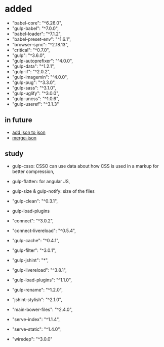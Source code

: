 # added
- "babel-core": "^6.26.0",
- "gulp-babel": "^7.0.0",
- "babel-loader": "^7.1.2",
- "babel-preset-env": "^1.6.1",
- "browser-sync": "^2.18.13",
- "critical": "^0.7.0",
- "gulp": "^3.6.0",
- "gulp-autoprefixer": "^4.0.0",
- "gulp-data": "^1.2.1",
- "gulp-if": "^2.0.2",
- "gulp-imagemin": "^4.0.0",
- "gulp-pug": "^3.3.0",
- "gulp-sass": "^3.1.0",
- "gulp-uglify": "^3.0.0",
- "gulp-uncss": "^1.0.6",
- "gulp-useref": "^3.1.3"

## in future
- [add json to json](https://github.com/colynb/gulp-data/issues/23)
- [merge-json](https://www.npmjs.com/package/merge-json)

## study

- gulp-csso: CSSO can use data about how CSS is used in a markup for better compression,
- gulp-flatten: for angular JS,
- gulp-size & gulp-notify: size of the files

- "gulp-clean": "^0.3.1",
- gulp-load-plugins
- "connect": "^3.0.2",
- "connect-livereload": "^0.5.4",
- "gulp-cache": "^0.4.1",
- "gulp-filter": "^3.0.1",
- "gulp-jshint": "*",
- "gulp-livereload": "^3.8.1",
- "gulp-load-plugins": "^1.1.0",
- "gulp-rename": "^1.2.0",
- "jshint-stylish": "^2.1.0",
- "main-bower-files": "^2.4.0",
- "serve-index": "^1.1.4",
- "serve-static": "^1.4.0",
- "wiredep": "^3.0.0"

